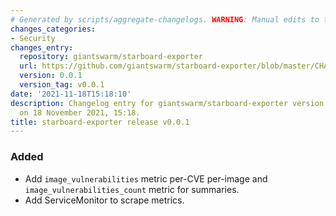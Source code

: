 ```yaml
---
# Generated by scripts/aggregate-changelogs. WARNING: Manual edits to this files will be overwritten.
changes_categories:
- Security
changes_entry:
  repository: giantswarm/starboard-exporter
  url: https://github.com/giantswarm/starboard-exporter/blob/master/CHANGELOG.md#001---2021-11-18
  version: 0.0.1
  version_tag: v0.0.1
date: '2021-11-18T15:18:10'
description: Changelog entry for giantswarm/starboard-exporter version 0.0.1, published
  on 18 November 2021, 15:18.
title: starboard-exporter release v0.0.1
---
```


### Added
- Add `image_vulnerabilities` metric per-CVE per-image and `image_vulnerabilities_count` metric for summaries.
- Add ServiceMonitor to scrape metrics.
